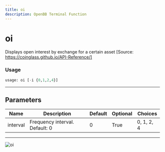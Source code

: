 ```yaml
---
title: oi
description: OpenBB Terminal Function
---
```


# oi

Displays open interest by exchange for a certain asset [Source: https://coinglass.github.io/API-Reference/]

### Usage 
```python
usage: oi [-i {0,1,2,4}]
```
---
## Parameters

| Name | Description | Default | Optional | Choices |
| ---- | ----------- | ------- | -------- | ------- |
| interval | Frequency interval. Default: 0 | 0 | True | 0, 1, 2, 4 |
---
![oi](https://user-images.githubusercontent.com/46355364/154086745-17c2b33a-e1bf-40b1-8ac8-3422fe081e96.png)

